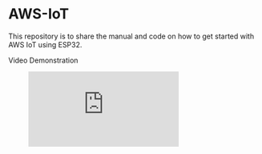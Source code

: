 # AWS-IoT
This repository is to share the manual and code on how to get started with AWS IoT using ESP32.


Video Demonstration

<!-- blank line -->
<figure class="video_container">
  <iframe src="https://youtu.be/eZazePshMig" frameborder="0" allowfullscreen="true"> </iframe>
</figure>
<!-- blank line -->

